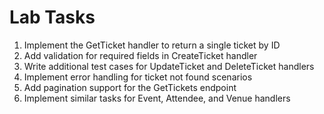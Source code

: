 # Lab Tasks

1. Implement the GetTicket handler to return a single ticket by ID
2. Add validation for required fields in CreateTicket handler
3. Write additional test cases for UpdateTicket and DeleteTicket handlers
4. Implement error handling for ticket not found scenarios
5. Add pagination support for the GetTickets endpoint
6. Implement similar tasks for Event, Attendee, and Venue handlers
